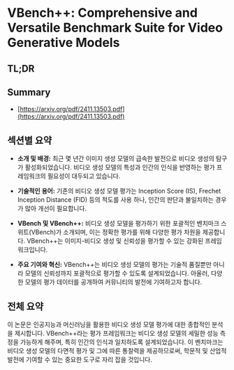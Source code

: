 # VBench++: Comprehensive and Versatile Benchmark Suite for Video Generative Models
## TL;DR
## Summary
- [https://arxiv.org/pdf/2411.13503.pdf](https://arxiv.org/pdf/2411.13503.pdf)

## 섹션별 요약

   - **소개 및 배경:** 최근 몇 년간 이미지 생성 모델의 급속한 발전으로 비디오 생성의 탐구가 활성화되었습니다. 비디오 생성 모델의 특성과 인간의 인식을 반영하는 평가 프레임워크의 필요성이 대두되고 있습니다.

   - **기술적인 용어:** 기존의 비디오 생성 모델 평가는 Inception Score (IS), Frechet Inception Distance (FID) 등의 척도를 사용 하나, 인간의 판단과 불일치하는 경우가 많아 개선이 필요합니다.

   - **VBench 및 VBench++:** 비디오 생성 모델을 평가하기 위한 포괄적인 벤치마크 스위트(VBench)가 소개되며, 이는 정확한 평가를 위해 다양한 평가 차원을 제공합니다. VBench++는 이미지-비디오 생성 및 신뢰성을 평가할 수 있는 강화된 프레임워크입니다.

   - **주요 기여와 혁신:** VBench++는 비디오 생성 모델의 평가는 기술적 품질뿐만 아니라 모델의 신뢰성까지 포괄적으로 평가할 수 있도록 설계되었습니다. 아울러, 다양한 모델의 평가 데이터를 공개하여 커뮤니티의 발전에 기여하고자 합니다.

## 전체 요약

   이 논문은 인공지능과 머신러닝을 활용한 비디오 생성 모델 평가에 대한 종합적인 분석을 제시합니다. VBench++라는 평가 프레임워크는 비디오 생성 모델의 세밀한 성능 측정을 가능하게 해주며, 특히 인간의 인식과 일치하도록 설계되었습니다. 이 벤치마크는 비디오 생성 모델의 다면적 평가 및 그에 따른 통찰력을 제공하므로써, 학문적 및 산업적 발전에 기여할 수 있는 중요한 도구로 자리 잡을 것입니다.